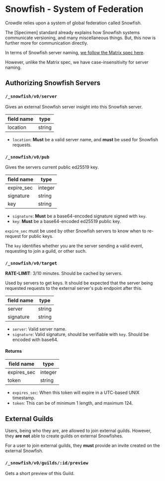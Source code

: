 # Snowfish - System of Federation

Crowdle relies upon a system of global federation called Snowfish.

The [Specimen] standard already explains how Snowfish systems communicate versioning,
and many miscellaneous things. But, this now is further more for communication directly.

In terms of Snowfish server naming, [we follow the Matrix spec here](https://spec.matrix.org/v1.6/appendices/#server-name).

However, unlike the Matrix spec, we have case-insensitivity for server naming.

## Authorizing Snowfish Servers

### `/_snowfish/v0/server`

Gives an external Snowfish server insight into this Snowfish server.

| field name | type     |
| ---------- | -------- |
| location   | string   |

* `location`: **Must** be a valid server name, and **must** be used for Snowfish requests.

### `/_snowfish/v0/pub`

Gives the servers current public ed25519 key.

| field name | type     |
| ---------- | -------- |
| expire_sec | integer  |
| signature  | string   |
| key        | string   |

* `signature`: **Must** be a base64-encoded signature signed with `key`.
* `key`: **Must** be a base64-encoded ed25519 public key.

`expire_sec` must be used by other Snowfish servers to know when to re-request for public keys.

The `key` identifies whether you are the server sending a valid event, requesting to join a guild, or other such.

### `/_snowfish/v0/target`

**RATE-LIMIT**: 3/10 minutes. Should be cached by servers.

Used by servers to get keys. It should be expected that the server being requested
requests to the external server's pub endpoint after this.

| field name | type     |
| ---------- | -------- |
| server     | string   |
| signature  | string   |

* `server`: Valid server name.
* `signature`: Valid signature, should be verifiable with `key`. Should be encoded with base64.


#### Returns

| field name    | type     |
| ------------- | -------- |
| expires_sec   | integer  |
| token         | string   |

* `expires_sec`: When this token will expire in a UTC-based UNIX timestamp.
* `token`: This can be of minimum 1 length, and maximum 124.

## External Guilds

Users, being who they are, are allowed to join external guilds.
However, they **are not** able to create guilds on external Snowfishes.

For a user to join external guilds, they **must** provide an invite created on the external Snowfish.

### `/_snowfish/v0/guilds/:id/preview`

Gets a short preview of this Guild.
